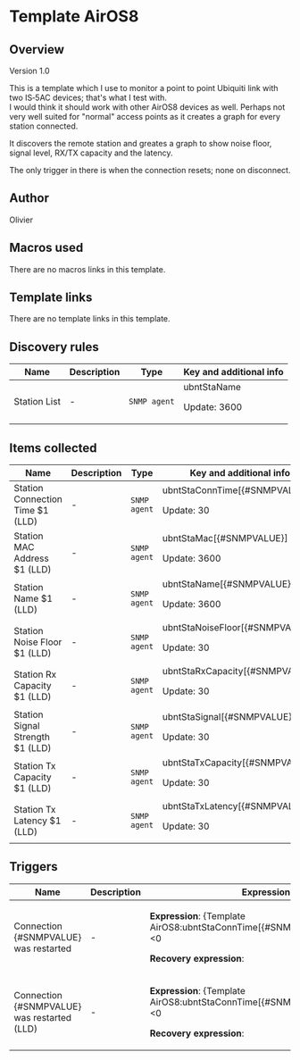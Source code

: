 # Template AirOS8

## Overview

Version 1.0


This is a template which I use to monitor a point to point Ubiquiti link with two IS‑5AC devices; that's what I test with.  
I would think it should work with other AirOS8 devices as well. Perhaps not very well suited for "normal" access points as it creates a graph for every station connected.


It discovers the remote station and greates a graph to show noise floor, signal level, RX/TX capacity and the latency.


The only trigger in there is when the connection resets; none on disconnect.



## Author

Olivier

## Macros used

There are no macros links in this template.

## Template links

There are no template links in this template.

## Discovery rules

|Name|Description|Type|Key and additional info|
|----|-----------|----|----|
|Station List|<p>-</p>|`SNMP agent`|ubntStaName<p>Update: 3600</p>|
## Items collected

|Name|Description|Type|Key and additional info|
|----|-----------|----|----|
|Station Connection Time $1 (LLD)|<p>-</p>|`SNMP agent`|ubntStaConnTime[{#SNMPVALUE}]<p>Update: 30</p>|
|Station MAC Address $1 (LLD)|<p>-</p>|`SNMP agent`|ubntStaMac[{#SNMPVALUE}]<p>Update: 3600</p>|
|Station Name $1 (LLD)|<p>-</p>|`SNMP agent`|ubntStaName[{#SNMPVALUE}]<p>Update: 3600</p>|
|Station Noise Floor $1 (LLD)|<p>-</p>|`SNMP agent`|ubntStaNoiseFloor[{#SNMPVALUE}]<p>Update: 30</p>|
|Station  Rx Capacity $1 (LLD)|<p>-</p>|`SNMP agent`|ubntStaRxCapacity[{#SNMPVALUE}]<p>Update: 30</p>|
|Station Signal Strength $1 (LLD)|<p>-</p>|`SNMP agent`|ubntStaSignal[{#SNMPVALUE}]<p>Update: 30</p>|
|Station Tx Capacity $1 (LLD)|<p>-</p>|`SNMP agent`|ubntStaTxCapacity[{#SNMPVALUE}]<p>Update: 30</p>|
|Station  Tx Latency $1 (LLD)|<p>-</p>|`SNMP agent`|ubntStaTxLatency[{#SNMPVALUE}]<p>Update: 30</p>|
## Triggers

|Name|Description|Expression|Priority|
|----|-----------|----------|--------|
|Connection {#SNMPVALUE} was restarted|<p>-</p>|<p>**Expression**: {Template AirOS8:ubntStaConnTime[{#SNMPVALUE}].change(0)}<0</p><p>**Recovery expression**: </p>|information|
|Connection {#SNMPVALUE} was restarted (LLD)|<p>-</p>|<p>**Expression**: {Template AirOS8:ubntStaConnTime[{#SNMPVALUE}].change(0)}<0</p><p>**Recovery expression**: </p>|information|
